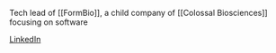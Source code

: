 Tech lead of [[FormBio]], a child company of [[Colossal Biosciences]] focusing on software

[LinkedIn](https://www.linkedin.com/in/matcrocker)
